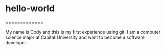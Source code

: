 # hello-world
=============

My name is Cody and this is my first experience using git. I am a computer science major at Capital University and want to become a
software developer.
